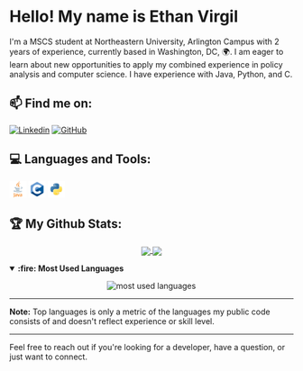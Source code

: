 # Hello! My name is Ethan Virgil


I'm a MSCS student at Northeastern University, Arlington Campus with 2 years of experience, currently based in Washington, DC, :earth_africa:. I am eager to learn about new opportunities to apply my combined experience in policy analysis and computer science. I have experience with Java, Python, and C. 

## :mailbox: Find me on:

[![Linkedin](https://img.shields.io/badge/-LinkedIn-0077B5?style=flat&logo=Linkedin&logoColor=white)](https://www.linkedin.com/in/ethan-virgil/)
[![GitHub](https://img.shields.io/badge/-GitHub-181717?style=flat&logo=github)](https://github.com/E-Virgil)


## :computer: Languages and Tools:

<code><img height="30" src="https://raw.githubusercontent.com/github/explore/main/topics/java/java.png"></code>
<code><img height="30" src="https://raw.githubusercontent.com/github/explore/main/topics/c/c.png"></code>
<code><img height="30" src="https://raw.githubusercontent.com/github/explore/main/topics/python/python.png"></code>


## :trophy: My Github Stats:

<p align="center">
  <a href="https://github.com/anuraghazra/github-readme-stats">
    <img align="center" height="165" src="https://github-readme-stats.vercel.app/api?username=E-Virgil&show_icons=true&theme=gotham" />
  </a>
  <a href="https://github.com/DenverCoder1/github-readme-streak-stats">
    <img align="center" height="165" src="https://github-readme-streak-stats.herokuapp.com/?user=E-Virgil&theme=dark&hide_border=true&background=0D1117&stroke=0000" />
  </a>
</p>

<details open>
 <summary><b>:fire: Most Used Languages</b></summary>
<p align="center"><img src="https://github-readme-stats.vercel.app/api/top-langs/?username=E-Virgil&theme=gotham&layout=compact" alt="most used languages"></p>
</details>

<hr>

<b>Note:</b> Top languages is only a metric of the languages my public code consists of and doesn't reflect experience or skill level.

<hr>

Feel free to reach out if you're looking for a developer, have a question, or just want to connect.
